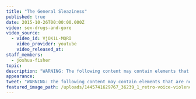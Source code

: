 ```yaml
---
title: "The General Sleaziness"
published: true
date: 2015-10-26T00:00:00.000Z
video: sex-drugs-and-gore
video_source:
  - video_id: VjOK1L-MQRI
    video_provider: youtube
    video_released_at:
staff_members:
  - joshua-fisher
topic:
description: "WARNING: The following content may contain elements that are not suitable for some politicians. But you might like it. A new series of original short docs produced for Facebook."
appearance:
tweet: "WARNING: The following content may contain elements that are not suitable for some politicians. But you might like it. A new series of original short docs produced for Facebook."
featured_image_path: /uploads/1445741629767_36239_1_retro-voice-violence.jpg
---
```

